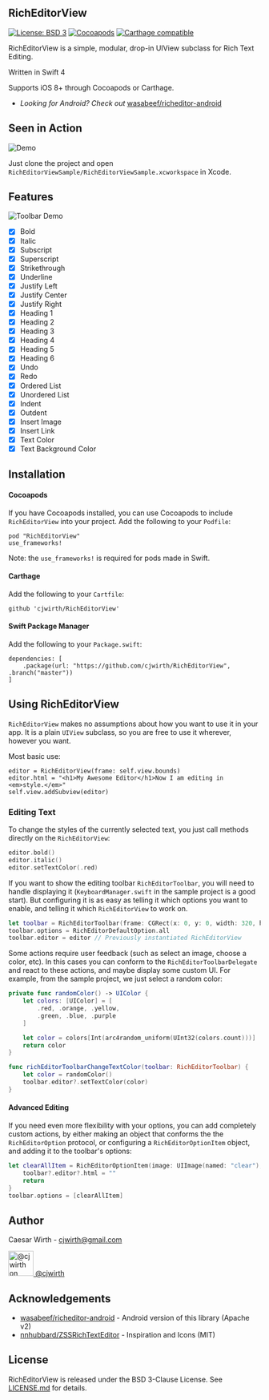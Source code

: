 RichEditorView
--------------
[![License: BSD 3](https://img.shields.io/badge/license-BSD3-blue.svg)](./LICENSE.md)
[![Cocoapods](https://img.shields.io/cocoapods/v/RichEditorView.svg)](http://cocoapods.org/pods/RichEditorView)
[![Carthage compatible](https://img.shields.io/badge/Carthage-compatible-4BC51D.svg)](https://github.com/Carthage/Carthage)

RichEditorView is a simple, modular, drop-in UIView subclass for Rich Text Editing.

Written in Swift 4

Supports iOS 8+ through Cocoapods or Carthage.

- _Looking for Android? Check out_ [wasabeef/richeditor-android](https://github.com/wasabeef/richeditor-android)

Seen in Action
--------------
![Demo](./art/Demo.gif)

Just clone the project and open `RichEditorViewSample/RichEditorViewSample.xcworkspace` in Xcode.

Features
--------

![Toolbar Demo](./art/Toolbar.gif)

- [x] Bold
- [x] Italic
- [x] Subscript
- [x] Superscript
- [x] Strikethrough
- [x] Underline
- [x] Justify Left
- [x] Justify Center
- [x] Justify Right
- [x] Heading 1
- [x] Heading 2
- [x] Heading 3
- [x] Heading 4
- [x] Heading 5
- [x] Heading 6
- [x] Undo
- [x] Redo
- [x] Ordered List
- [x] Unordered List
- [x] Indent
- [x] Outdent
- [x] Insert Image
- [x] Insert Link
- [x] Text Color
- [x] Text Background Color

Installation
------------

#### Cocoapods

If you have Cocoapods installed, you can use Cocoapods to include `RichEditorView` into your project.
Add the following to your `Podfile`:

```
pod "RichEditorView"
use_frameworks!
```

Note: the `use_frameworks!` is required for pods made in Swift.

#### Carthage

Add the following to your `Cartfile`:

```
github 'cjwirth/RichEditorView'
```

#### Swift Package Manager

Add the following to your `Package.swift`:

```
dependencies: [
    .package(url: "https://github.com/cjwirth/RichEditorView", .branch("master"))
]
```

Using RichEditorView
--------------------

`RichEditorView` makes no assumptions about how you want to use it in your app. It is a plain `UIView` subclass, so you are free to use it wherever, however you want.

Most basic use:

```
editor = RichEditorView(frame: self.view.bounds)
editor.html = "<h1>My Awesome Editor</h1>Now I am editing in <em>style.</em>"
self.view.addSubview(editor)
```

### Editing Text

To change the styles of the currently selected text, you just call methods directly on the `RichEditorView`:
```Swift
editor.bold()
editor.italic()
editor.setTextColor(.red)
```

If you want to show the editing toolbar `RichEditorToolbar`, you will need to handle displaying it (`KeyboardManager.swift` in the sample project is a good start). But configuring it is as easy as telling it which options you want to enable, and telling it which `RichEditorView` to work on.

```Swift
let toolbar = RichEditorToolbar(frame: CGRect(x: 0, y: 0, width: 320, height: 44))
toolbar.options = RichEditorDefaultOption.all
toolbar.editor = editor // Previously instantiated RichEditorView
```

Some actions require user feedback (such as select an image, choose a color, etc). In this cases you can conform to the `RichEditorToolbarDelegate` and react to these actions, and maybe display some custom UI. For example, from the sample project, we just select a random color:

```Swift
private func randomColor() -> UIColor {
    let colors: [UIColor] = [
        .red, .orange, .yellow,
        .green, .blue, .purple
    ]

    let color = colors[Int(arc4random_uniform(UInt32(colors.count)))]
    return color
}

func richEditorToolbarChangeTextColor(toolbar: RichEditorToolbar) {
    let color = randomColor()
    toolbar.editor?.setTextColor(color)
}
```

#### Advanced Editing

If you need even more flexibility with your options, you can add completely custom actions, by either making an object that conforms the the `RichEditorOption` protocol, or configuring a `RichEditorOptionItem` object, and adding it to the toolbar's options:

```Swift
let clearAllItem = RichEditorOptionItem(image: UIImage(named: "clear"), title: "Clear") { toolbar in
    toolbar?.editor?.html = ""
    return
}
toolbar.options = [clearAllItem]
```

Author
------
Caesar Wirth - cjwirth@gmail.com

<a href="http://www.twitter.com/cjwirth">
<img src="https://g.twimg.com/Twitter_logo_blue.png" width="50px" alt="@cjwirth on Twitter">
@cjwirth
</a>


Acknowledgements
----------------

* [wasabeef/richeditor-android](https://github.com/wasabeef/richeditor-android) - Android version of this library (Apache v2)
* [nnhubbard/ZSSRichTextEditor](https://github.com/nnhubbard/ZSSRichTextEditor) - Inspiration and Icons (MIT)

License
-------

RichEditorView is released under the BSD 3-Clause License. See [LICENSE.md](./LICENSE.md) for details.
